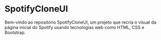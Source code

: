 # SpotifyCloneUI
Bem-vindo ao repositório SpotifyCloneUI, um projeto que recria o visual da página inicial do Spotify usando tecnologias web como HTML, CSS e Bootstrap.
